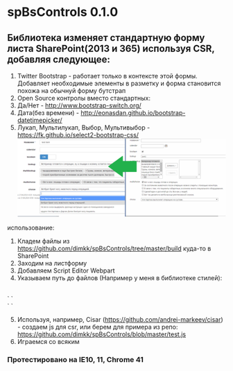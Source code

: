 # spBsControls 0.1.0 
## Библиотека изменяет стандартную форму листа SharePoint(2013 и 365) используя CSR, добавляя следующее:
1. Twitter Bootstrap - работает только в контексте этой формы. Добавляет необходимые элементы в разметку и форма становится похожа на обычнуй форму бутстрап
2. Open Source контролы вместо стандартных:
 1. Да/Нет - http://www.bootstrap-switch.org/
 2. Дата(без времени) - http://eonasdan.github.io/bootstrap-datetimepicker/
 3. Лукап, Мультилукап, Выбор, Мультивыбор - https://fk.github.io/select2-bootstrap-css/
![alt tag](https://raw.githubusercontent.com/dimkk/spBsControls/master/show.png)

 использование:<br/>
 1) Кладем файлы из https://github.com/dimkk/spBsControls/tree/master/build куда-то в SharePoint<br/>
 2) Заходим на листформу<br/>
 3) Добавляем Script Editor Webpart<br/>
 4) Указываем путь до файлов (Например у меня в библиотеке стилей): <br/>
 <br/>
`<link href='http://portal.jenewa.local/Style%20Library/build/vendor.css' media='screen' rel='stylesheet' type='text/css'/><script src='http://portal.jenewa.local/Style%20Library/build/vendor.js' type='text/javascript'></script>
`
<br/>
`<link href='http://portal.jenewa.local/Style%20Library/build/main.css' media='screen' rel='stylesheet' type='text/css'/><script src='http://portal.jenewa.local/Style%20Library/build/main.js' type='text/javascript'></script>
`
<br/>

 5) Используя, например, Cisar (https://github.com/andrei-markeev/cisar) - создаем js для csr, или берем для примера из репо: https://github.com/dimkk/spBsControls/blob/master/test.js<br/>
 6) Играемся со всяким

 ### Протестировано на IE10, 11, Chrome 41

